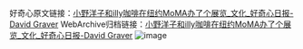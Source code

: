 好奇心原文链接：[小野洋子和illy咖啡在纽约MoMA办了个展览_文化_好奇心日报-David Graver](https://www.qdaily.com/articles/11200.html)
WebArchive归档链接：[小野洋子和illy咖啡在纽约MoMA办了个展览_文化_好奇心日报-David Graver](http://web.archive.org/web/20170905023557/http://www.qdaily.com/articles/11200.html)
![image](http://ww3.sinaimg.cn/large/007d5XDply1g3wd87s79dj30u03721kx)